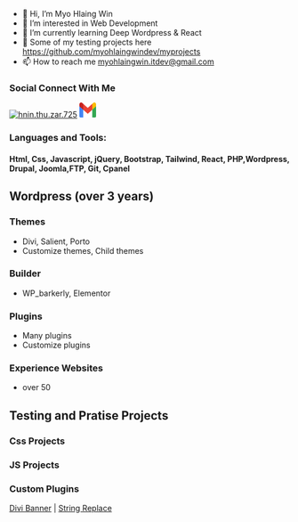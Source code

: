 - 👋 Hi, I’m Myo Hlaing Win
- 👀 I’m interested in Web Development
- 🌱 I’m currently learning Deep Wordpress & React
- 💞️ Some of my testing projects here https://github.com/myohlaingwindev/myprojects
- 📫 How to reach me myohlaingwin.itdev@gmail.com
<!---
myohlaingwindev/myohlaingwindev is a ✨ special ✨ repository because its `README.md` (this file) appears on your GitHub profile.
You can click the Preview link to take a look at your changes.
--->

### Social Connect With Me
<a href="https://www.facebook.com/myo.h.win.96930/" rel="nofollow"><img src="https://raw.githubusercontent.com/rahuldkjain/github-profile-readme-generator/master/src/images/icons/Social/facebook.svg" alt="hnin.thu.zar.725" height="30" width="40" style="max-width: 100%;"></a>
<a href="https://mail.google.com/mail/u/0/#inbox?compose=jrjtXRGqJmjsfqfqRfzXglQndfwvbmdvzPZhrbmsBpbshBsnnSwnPwdKbkwNqXKzKFXVkrhP" rel="nofollow"><img  src="https://github.com/hninthuzar/hninthuzar/raw/main/gmail.png" alt="hninthuzar.itworld@gmail.com" height="27" width="30" style="max-width: 100%;"></a>

### Languages and Tools:

#### Html, Css, Javascript, jQuery, Bootstrap, Tailwind, React, PHP,Wordpress, Drupal, Joomla,FTP, Git, Cpanel

## Wordpress (over 3 years)
### Themes 
- Divi, Salient, Porto
- Customize themes, Child themes

### Builder
- WP_barkerly, Elementor

### Plugins
- Many plugins
- Customize plugins

### Experience Websites 
- over 50



## Testing and Pratise Projects
### Css Projects

### JS Projects

### Custom Plugins
[Divi Banner] | [String Replace]



[Divi Banner]:  https://www.flaticon.com/
[String Replace]: https://www.flaticon.com/